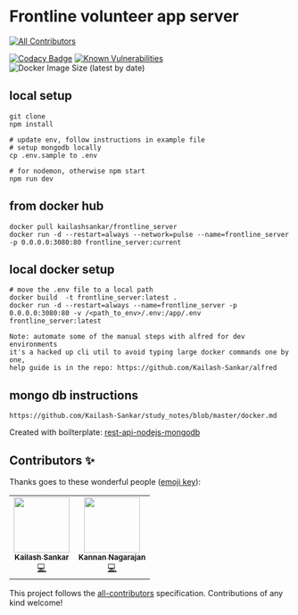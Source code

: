 # Frontline volunteer app server
<!-- ALL-CONTRIBUTORS-BADGE:START - Do not remove or modify this section -->
[![All Contributors](https://img.shields.io/badge/all_contributors-2-orange.svg?style=flat-square)](#contributors-)
<!-- ALL-CONTRIBUTORS-BADGE:END -->

[![Codacy Badge](https://api.codacy.com/project/badge/Grade/e8c2c86f24df476cae7476c86a92bd0d)](https://app.codacy.com/manual/Kailash-Sankar/frontline_server?utm_source=github.com&utm_medium=referral&utm_content=Kailash-Sankar/frontline_server&utm_campaign=Badge_Grade_Dashboard) [![Known Vulnerabilities](https://snyk.io/test/github/Kailash-Sankar/frontline_server/badge.svg?targetFile=package.json)](https://snyk.io/test/github/Kailash-Sankar/frontline_server?targetFile=package.json) ![Docker Image Size (latest by date)](https://img.shields.io/docker/image-size/kailashsankar/frontline_server)

## local setup

    git clone
    npm install

    # update env, follow instructions in example file
    # setup mongodb locally
    cp .env.sample to .env

    # for nodemon, otherwise npm start
    npm run dev

## from docker hub

    docker pull kailashsankar/frontline_server
    docker run -d --restart=always --network=pulse --name=frontline_server -p 0.0.0.0:3080:80 frontline_server:current

## local docker setup

    # move the .env file to a local path
    docker build  -t frontline_server:latest .
    docker run -d --restart=always --name=frontline_server -p 0.0.0.0:3080:80 -v /<path_to_env>/.env:/app/.env frontline_server:latest

    Note: automate some of the manual steps with alfred for dev environments
    it's a hacked up cli util to avoid typing large docker commands one by one,
    help guide is in the repo: https://github.com/Kailash-Sankar/alfred

## mongo db instructions

    https://github.com/Kailash-Sankar/study_notes/blob/master/docker.md

Created with boilterplate: [rest-api-nodejs-mongodb](https://github.com/maitraysuthar/rest-api-nodejs-mongodb)

## Contributors ✨

Thanks goes to these wonderful people ([emoji key](https://allcontributors.org/docs/en/emoji-key)):

<!-- ALL-CONTRIBUTORS-LIST:START - Do not remove or modify this section -->
<!-- prettier-ignore-start -->
<!-- markdownlint-disable -->
<table>
  <tr>
    <td align="center"><a href="https://wolfs-bane.herokuapp.com/"><img src="https://avatars0.githubusercontent.com/u/3972209?v=4" width="100px;" alt=""/><br /><sub><b>Kailash Sankar</b></sub></a><br /><a href="https://github.com/Kailash-Sankar/frontline_server/commits?author=Kailash-Sankar" title="Code">💻</a></td>
    <td align="center"><a href="https://github.com/rtkanan"><img src="https://avatars3.githubusercontent.com/u/1004509?v=4" width="100px;" alt=""/><br /><sub><b>Kannan Nagarajan</b></sub></a><br /><a href="https://github.com/Kailash-Sankar/frontline_server/commits?author=rtkanan" title="Code">💻</a></td>
  </tr>
</table>

<!-- markdownlint-enable -->
<!-- prettier-ignore-end -->
<!-- ALL-CONTRIBUTORS-LIST:END -->

This project follows the [all-contributors](https://github.com/all-contributors/all-contributors) specification. Contributions of any kind welcome!
